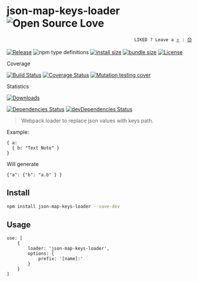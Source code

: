 # json-map-keys-loader ![Open Source Love](https://raw.githubusercontent.com/ellerbrock/open-source-badges/master/badges/open-source-v3/open-source.svg?sanitize=true)

<p align="right">
  <code>LIKED ? Leave a <a href="https://github.com/tiagoporto/json-map-keys-loader/stargazers">⭐</a> : <a href="https://github.com/tiagoporto/json-map-keys-loader/issues">😞</a></code>
</p>

[![Release](https://img.shields.io/npm/v/json-map-keys-loader.svg?style=flat-square&label=release)](https://github.com/tiagoporto/json-map-keys-loader/releases)
![npm type definitions](https://img.shields.io/npm/types/json-map-keys-loader.svg?style=flat-square)
[![install size](https://packagephobia.now.sh/badge?p=json-map-keys-loader)](https://packagephobia.now.sh/result?p=json-map-keys-loader)
[![bundle size](https://img.shields.io/bundlephobia/min/json-map-keys-loader?style=flat-square&label=bundle%20size)](https://bundlephobia.com/result?p=json-map-keys-loader)
[![License](https://img.shields.io/github/license/tiagoporto/json-map-keys-loader.svg?style=flat-square)](https://github.com/tiagoporto/json-map-keys-loader/blob/master/LICENSE)

Coverage

[![Build Status](https://img.shields.io/travis/com/tiagoporto/json-map-keys-loader/master.svg?label=tests&logo=travis&style=flat-square)](https://travis-ci.com/tiagoporto/json-map-keys-loader)
[![Coverage Status](https://img.shields.io/coveralls/tiagoporto/json-map-keys-loader.svg?style=flat-square)](https://coveralls.io/github/tiagoporto/json-map-keys-loader)
[![Mutation testing cover](https://img.shields.io/endpoint?style=flat-square&url=https%3A%2F%2Fbadge-api.stryker-mutator.io%2Fgithub.com%2Ftiagoporto%2Fjson-map-keys-loader%2Fmaster)](https://dashboard.stryker-mutator.io/reports/github.com/tiagoporto/json-map-keys-loader/master)

Statistics

[![Downloads](https://img.shields.io/npm/dt/json-map-keys-loader.svg?style=flat-square)](https://www.npmjs.com/package/json-map-keys-loader)

[![Dependencies Status](https://img.shields.io/david/tiagoporto/json-map-keys-loader.svg?style=flat-square)](https://david-dm.org/tiagoporto/json-map-keys-loader)
[![devDependencies Status](https://img.shields.io/david/dev/tiagoporto/json-map-keys-loader.svg?style=flat-square)](https://david-dm.org/tiagoporto/json-map-keys-loader?type=dev)

> Webpack loader to replace json values with keys path.

Example:

```
{ a:
  { b: "Text Note" }
}
```

Will generate

```
{"a": {"b": "a.b" } }
```

## Install

```sh
npm install json-map-keys-loader --save-dev
```

## Usage

```
use: [
    {
        loader: 'json-map-keys-loader',
        options: {
            prefix: '[name]:'
        }
    }
]
```

